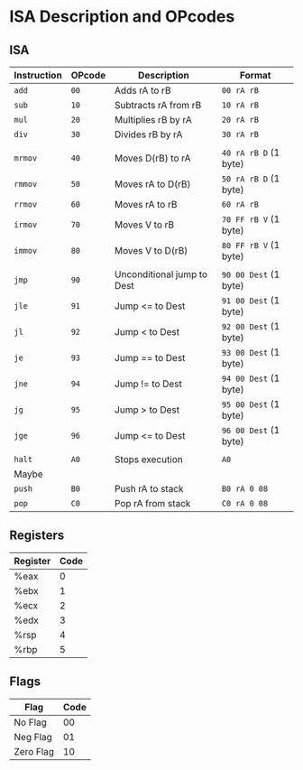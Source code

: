 #  ISA Description and OPcodes

## ISA

| Instruction | OPcode | Description                | Format                |
| ----------- | ------ | -------------------------- | --------------------- |
| `add`       | `00`   | Adds rA to rB              | `00 rA rB`            |
| `sub`       | `10`   | Subtracts rA from rB       | `10 rA rB`            |
| `mul`       | `20`   | Multiplies rB by rA        | `20 rA rB`            |
| `div`       | `30`   | Divides rB by rA           | `30 rA rB`            |
|             |        |                            |                       |
| `mrmov`     | `40`   | Moves D(rB) to rA          | `40 rA rB D` (1 byte) |
| `rmmov`     | `50`   | Moves rA to D(rB)          | `50 rA rB D` (1 byte) |
| `rrmov`     | `60`   | Moves rA to rB             | `60 rA rB`            |
| `irmov`     | `70`   | Moves V to rB              | `70 FF rB V` (1 byte) |
| `immov`     | `80`   | Moves V to D(rB)           | `80 FF rB V` (1 byte) |
|             |        |                            |                       |
| `jmp`       | `90`   | Unconditional jump to Dest | `90 00 Dest` (1 byte) |
| `jle`       | `91`   | Jump <= to Dest            | `91 00 Dest` (1 byte) |
| `jl`        | `92`   | Jump < to Dest             | `92 00 Dest` (1 byte) |
| `je`        | `93`   | Jump == to Dest            | `93 00 Dest` (1 byte) |
| `jne`       | `94`   | Jump != to Dest            | `94 00 Dest` (1 byte) |
| `jg`        | `95`   | Jump > to Dest             | `95 00 Dest` (1 byte) |
| `jge`       | `96`   | Jump <= to Dest            | `96 00 Dest` (1 byte) |
|             |        |                            |                       |
| `halt`      | `A0`   | Stops execution            | `A0`                  |
| Maybe       |
| `push`      | `B0`   | Push rA to stack           | `B0 rA 0 08`          |
| `pop`       | `C0`   | Pop rA from stack          | `C0 rA 0 08`          |


## Registers
| Register | Code |
| -------- | ---- |
| %eax     | 0    |
| %ebx     | 1    |
| %ecx     | 2    |
| %edx     | 3    |
| %rsp     | 4    |
| %rbp     | 5    |

## Flags
| Flag      | Code |
| --------- | ---- |
| No Flag   | 00   |
| Neg Flag  | 01   |
| Zero Flag | 10   |